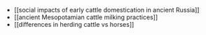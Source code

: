 * [[social impacts of early cattle domestication in ancient Russia]]
* [[ancient Mesopotamian cattle milking practices]]
* [[differences in herding cattle vs horses]]
